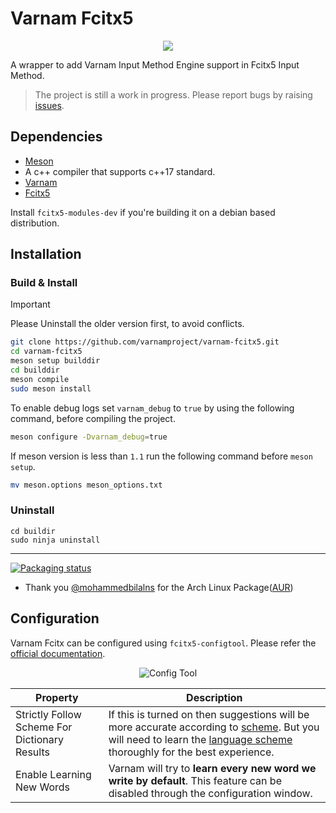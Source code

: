 # Varnam Fcitx5

<center>

![](assets/screenshot-ime-horizontal.png)

</center>


A wrapper to add Varnam Input Method Engine support in Fcitx5 Input Method.

> The project is still a work in progress. Please report bugs by raising [issues](https://github.com/varnamproject/varnam-fcitx5/issues).

## Dependencies

* [Meson](https://github.com/mesonbuild/meson)
* A c++ compiler that supports c++17 standard.
* [Varnam](https://github.com/varnamproject/govarnam)
* [Fcitx5](https://github.com/fcitx/fcitx5)

Install `fcitx5-modules-dev` if you're building it on a debian based distribution.

## Installation

### Build & Install

> [!IMPORTANT] 
> Please Uninstall the older version first, to avoid conflicts.

```bash
git clone https://github.com/varnamproject/varnam-fcitx5.git
cd varnam-fcitx5
meson setup builddir
cd builddir
meson compile
sudo meson install
```

To enable debug logs set `varnam_debug` to `true` by using the following command, before compiling the project.

```bash
meson configure -Dvarnam_debug=true
```

If meson version is less than `1.1` run the following command before `meson setup`.

```bash
mv meson.options meson_options.txt
```


### Uninstall
```
cd buildir
sudo ninja uninstall
```
---

[![Packaging status](https://repology.org/badge/vertical-allrepos/varnam-fcitx5.svg)](https://repology.org/project/varnam-fcitx5/versions)

* Thank you [@mohammedbilalns](https://github.com/mohammedbilalns) for the Arch Linux Package([AUR](https://aur.archlinux.org/packages/varnam-fcitx5-git))
## Configuration

Varnam Fcitx can be configured using `fcitx5-configtool`. Please refer the [official documentation](https://fcitx-im.org/wiki/Configtool_(Fcitx_5)).

<center>

![Config Tool](assets/screenshot-fcitx-configtool-01.png)

</center>

| Property | Description |
-----------|-------------
| Strictly Follow Scheme For Dictionary Results | If this is turned on then suggestions will be more accurate according to [scheme](https://varnamproject.com/editor/#/scheme). But you will need to learn the [language scheme](https://varnamproject.com/editor/#/scheme) thoroughly for the best experience.|
| Enable Learning New Words | Varnam will try to **learn every new word we write by default**. This feature can be disabled through the configuration window.